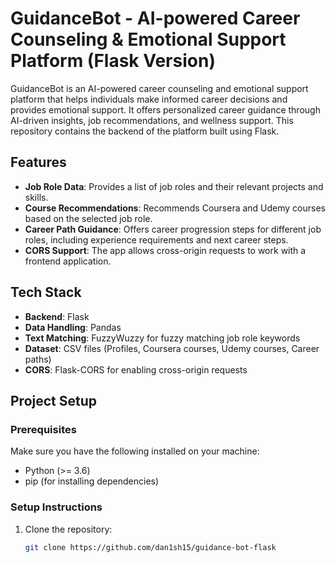 # GuidanceBot - AI-powered Career Counseling & Emotional Support Platform (Flask Version)

GuidanceBot is an AI-powered career counseling and emotional support platform that helps individuals make informed career decisions and provides emotional support. It offers personalized career guidance through AI-driven insights, job recommendations, and wellness support. This repository contains the backend of the platform built using Flask.

## Features
- **Job Role Data**: Provides a list of job roles and their relevant projects and skills.
- **Course Recommendations**: Recommends Coursera and Udemy courses based on the selected job role.
- **Career Path Guidance**: Offers career progression steps for different job roles, including experience requirements and next career steps.
- **CORS Support**: The app allows cross-origin requests to work with a frontend application.

## Tech Stack
- **Backend**: Flask
- **Data Handling**: Pandas
- **Text Matching**: FuzzyWuzzy for fuzzy matching job role keywords
- **Dataset**: CSV files (Profiles, Coursera courses, Udemy courses, Career paths)
- **CORS**: Flask-CORS for enabling cross-origin requests

## Project Setup

### Prerequisites
Make sure you have the following installed on your machine:
- Python (>= 3.6)
- pip (for installing dependencies)

### Setup Instructions

1. Clone the repository:

   ```bash
   git clone https://github.com/dan1sh15/guidance-bot-flask
